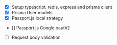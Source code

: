 - [x] Setup typescript, redis, express and prisma client
- [x] Prisma User models
- [x] Passport.js  local strategy
- [] Passport.js Google oauth2
- [ ] Request body validation